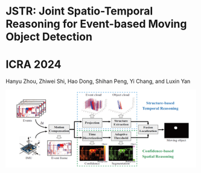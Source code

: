 # JSTR: Joint Spatio-Temporal Reasoning for Event-based Moving Object Detection
# ICRA 2024
Hanyu Zhou, Zhiwei Shi, Hao Dong, Shihan Peng, Yi Chang, and Luxin Yan

![framework](framework.png) 


